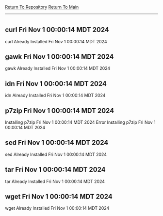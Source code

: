 [Return To Repository](https://github.com/DigitalWarrior/piholeparser/)
[Return To Main](https://github.com/DigitalWarrior/piholeparser/blob/master/RecentRunLogs/Mainlog.md)
____________________________________
# 
## curl Fri Nov  1 00:00:14 MDT 2024
curl Already Installed Fri Nov  1 00:00:14 MDT 2024
## gawk Fri Nov  1 00:00:14 MDT 2024
gawk Already Installed Fri Nov  1 00:00:14 MDT 2024
## idn Fri Nov  1 00:00:14 MDT 2024
idn Already Installed Fri Nov  1 00:00:14 MDT 2024
## p7zip Fri Nov  1 00:00:14 MDT 2024
Installing p7zip Fri Nov  1 00:00:14 MDT 2024
Error Installing p7zip Fri Nov  1 00:00:14 MDT 2024
## sed Fri Nov  1 00:00:14 MDT 2024
sed Already Installed Fri Nov  1 00:00:14 MDT 2024
## tar Fri Nov  1 00:00:14 MDT 2024
tar Already Installed Fri Nov  1 00:00:14 MDT 2024
## wget Fri Nov  1 00:00:14 MDT 2024
wget Already Installed Fri Nov  1 00:00:14 MDT 2024
